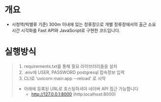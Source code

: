 # 개요
  - 시청역(빅밸류 기준) 300m 이내에 있는 정류장으로 개별 정류장에서의 출근 소요시간 시각화를 Fast API와 JavaScript로 구현한 코드입니다.

# 실행방식
>1. requirements.txt를 통해 필요 라이브러리들을 설치 <br>
>2. .env에 USER, PASSWORD postgresql 접속정보 입력 <br>
>3. CLI로  'uvicorn main:app --reload' 로 시작
>   * 아래에 등록된 URL로 호스팅하셔야 네이버 API 접근 가능합니다 
>     * http://127.0.0.1:8000 (http:localhost:8000)
